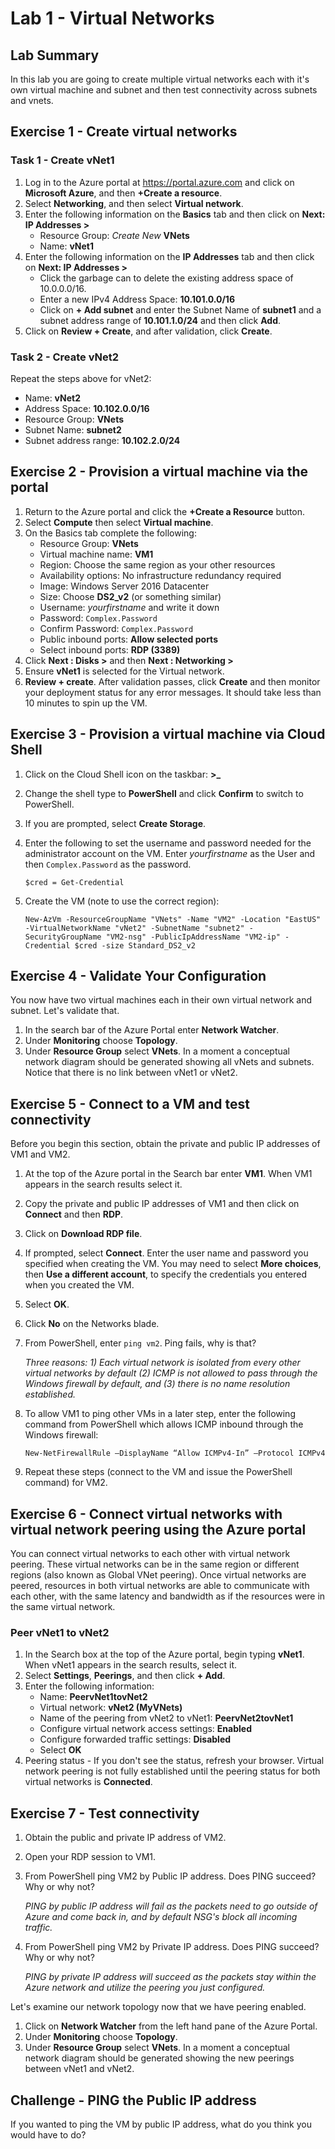 # Lab 1 - Virtual Networks

## Lab Summary

In this lab you are going to create multiple virtual networks each with it's own virtual machine and subnet and then test connectivity across subnets and vnets.

## Exercise 1 -  Create virtual networks

### Task 1 - Create vNet1

1. Log in to the Azure portal at <https://portal.azure.com> and click on **Microsoft Azure**, and then **+Create a resource**.
2. Select **Networking**, and then select **Virtual network**.
3. Enter the following information on the **Basics** tab and then click on **Next: IP Addresses >**
    * Resource Group: *Create New* **VNets**
    * Name: **vNet1**
4. Enter the following information on the **IP Addresses** tab and then click on **Next: IP Addresses >**
    * Click the garbage can to delete the existing address space of 10.0.0.0/16.
    * Enter a new IPv4 Address Space: **10.101.0.0/16**
    * Click on **+ Add subnet** and enter the Subnet Name of **subnet1** and a subnet address range of **10.101.1.0/24** and then click **Add**.
5. Click on **Review + Create**, and after validation, click **Create**.

### Task 2 - Create vNet2

Repeat the steps above for vNet2:

* Name: **vNet2**
* Address Space: **10.102.0.0/16**
* Resource Group: **VNets**
* Subnet Name: **subnet2**
* Subnet address range: **10.102.2.0/24**

## Exercise 2 - Provision a virtual machine via the portal

1. Return to the Azure portal and click the **+Create a Resource** button.
2. Select **Compute** then select **Virtual machine**.
3. On the Basics tab complete the following:
    * Resource Group:   **VNets**
    * Virtual machine name: **VM1**
    * Region: Choose the same region as your other resources
    * Availability options: No infrastructure redundancy required
    * Image: Windows Server 2016 Datacenter
    * Size: Choose **DS2_v2** (or something similar)
    * Username: *yourfirstname* and write it down
    * Password: `Complex.Password`
    * Confirm Password: `Complex.Password`
    * Public inbound ports: **Allow selected ports**
    * Select inbound ports: **RDP (3389)**
4. Click **Next : Disks >** and then **Next : Networking >**
5. Ensure **vNet1** is selected for the Virtual network.
6. **Review + create**.   After validation passes, click  **Create** and then monitor your deployment status for any error messages. It should take less than 10 minutes to spin up the VM.

## Exercise 3 - Provision a virtual machine via Cloud Shell

1. Click on the Cloud Shell icon on the taskbar: **>_**
2. Change the shell type to  **PowerShell** and click **Confirm** to switch to PowerShell.
3. If you are prompted, select **Create Storage**.
4. Enter the following to set the username and password needed for the administrator account on the VM.  Enter *yourfirstname* as the User and then `Complex.Password` as the password.

    `$cred = Get-Credential`
5. Create the VM (note to use the correct region):

    `New-AzVm
    -ResourceGroupName "VNets"
    -Name "VM2"
    -Location "EastUS"
    -VirtualNetworkName "vNet2"
    -SubnetName "subnet2"
    -SecurityGroupName "VM2-nsg"
    -PublicIpAddressName "VM2-ip"
    -Credential $cred
    -size Standard_DS2_v2`

## Exercise 4 - Validate Your Configuration

You now have two virtual machines each in their own virtual network and subnet. Let's validate that.

1. In the search bar of the Azure Portal enter  **Network Watcher**.
2. Under  **Monitoring** choose **Topology**.
3. Under **Resource Group** select **VNets**.  In a moment a conceptual network diagram should be generated showing all vNets and subnets.  Notice that there is no link between vNet1 or vNet2.

## Exercise 5 - Connect to a VM and test connectivity

Before you begin this section, obtain the private and public IP addresses of VM1 and VM2.

1. At the top of the Azure portal in the Search bar enter **VM1**. When VM1 appears in the search results select it.
2. Copy the private and public IP addresses of VM1 and then click on  **Connect** and then **RDP**.
3. Click on **Download RDP file**.
4. If prompted, select **Connect**. Enter the user name and password you specified when creating the VM. You may need to select **More choices**, then **Use a different account**, to specify the credentials you entered when you created the VM.
5. Select **OK**.
6. Click **No** on the Networks blade.
7. From PowerShell, enter `ping vm2`. Ping fails, why is that?

    *Three reasons: 1) Each virtual network is isolated from every other virtual networks by default (2) ICMP is not allowed to pass through the Windows firewall by default, and (3) there is no name resolution established.*

8. To allow VM1 to ping other VMs in a later step, enter the following command from PowerShell which allows ICMP inbound through the Windows firewall:

    `New-NetFirewallRule –DisplayName “Allow ICMPv4-In” –Protocol ICMPv4`

9. Repeat these steps (connect to the VM and issue the PowerShell command) for VM2.

## Exercise 6 - Connect virtual networks with virtual network peering using the Azure portal

You can connect virtual networks to each other with virtual network peering. These virtual networks can be in the same region or different regions (also known as Global VNet peering). Once virtual networks are peered, resources in both virtual networks are able to communicate with each other, with the same latency and bandwidth as if the resources were in the same virtual network.

### Peer vNet1 to vNet2

1. In the Search box at the top of the Azure portal, begin typing **vNet1**. When vNet1 appears in the search results, select it.
2. Select **Settings**, **Peerings**, and then click **+ Add**.
3. Enter the following information:
    * Name: **PeervNet1tovNet2**
    * Virtual network: **vNet2 (MyVNets)**
    * Name of the peering from vNet2 to vNet1: **PeervNet2tovNet1**  
    * Configure virtual network access settings: **Enabled**
    * Configure forwarded traffic settings: **Disabled**
    * Select **OK**
4. Peering status - If you don't see the status, refresh your browser.  Virtual network peering is not fully established until the peering status for both virtual networks is **Connected**.

## Exercise 7 -  Test connectivity

1. Obtain the public and private IP address of VM2.
2. Open your RDP session to VM1.
3. From PowerShell ping VM2 by Public IP address. Does PING succeed? Why or why not?

    *PING by public IP address will fail as the packets need to go outside of Azure and come back in, and by default NSG's block all incoming traffic.*

4. From PowerShell ping VM2 by Private IP address. Does PING succeed? Why or why not?

    *PING by private IP address will succeed as the packets stay within the Azure network and utilize the peering you just configured.*

Let's examine our network topology now that we have peering enabled.

1. Click on **Network Watcher** from the left hand pane of the Azure Portal.
2. Under  **Monitoring** choose **Topology**.
3. Under **Resource Group** select **VNets**.  In a moment a conceptual network diagram should be generated showing the new peerings between vNet1 and vNet2.

## Challenge - PING the Public IP address

If you wanted to ping the VM by public IP address, what do you think you would have to do?
